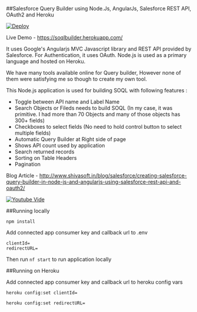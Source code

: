 ##Salesforce Query Builder using Node.Js, AngularJs, Salesforce REST API, OAuth2 and Heroku

[![Deploy](https://www.herokucdn.com/deploy/button.png)](https://heroku.com/deploy)

Live Demo - https://soqlbuilder.herokuapp.com/



It uses Google's Angularjs MVC Javascript library and REST API provided by Salesforce. For Authentication, it uses OAuth. Node.js is used as a primary language and hosted on Heroku.

We have many tools available online for Query builder, However none of them were satisfying me so though to create my own tool.

This Node.js application is used for building SOQL with following features :

- Toggle between API name and Label Name
- Search Objects or Fileds needs to build SOQL (In my case, it was primitive. I had more than 70 Objects and many of those objects has 300+ fields)
- Checkboxes to select fields (No need to hold control button to select multiple fields)
- Automatic Query Builder at Right side of page
- Shows API count used by application
- Search returned records
- Sorting on Table Headers
- Pagination


Blog Article - http://www.shivasoft.in/blog/salesforce/creating-salesforce-query-builder-in-node-js-and-angularjs-using-salesforce-rest-api-and-oauth2/

[![Youtube Vide](http://img.youtube.com/vi/Y_-MGYDWNuc/0.jpg)](http://www.youtube.com/watch?v=Y_-MGYDWNuc)

##Running locally

```
npm install
```

Add connected app consumer key and callback url to .env

```
clientId=
redirectURL=
```

Then run `nf start` to run application locally

##Running on Heroku

Add connected app consumer key and callback url to heroku config vars

```
heroku config:set clientId=
```
```
heroku config:set redirectURL=
```
